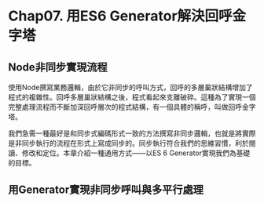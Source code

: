 # Chap07. 用ES6 Generator解決回呼金字塔

## Node非同步實現流程

使用Node撰寫業務邏輯，由於它非同步的呼叫方式，回呼的多層巢狀結構增加了程式的複雜性。回呼多層巢狀結構之後，程式看起來支離破碎。這種為了實現一個完整處理流程而不斷加深回呼層次的程式結構，有一個具體的稱呼，叫做回呼金字塔。

我們急需一種最好是和同步式編碼形式一致的方法撰寫非同步邏輯，也就是將實際是非同步執行的流程在形式上寫成同步的。同步執行符合我們的思維習慣，利於閱讀、修改和定位。本章介紹一種通用方式——以ES
6 Generator實現我們為基礎的目標。

## 用Generator實現非同步呼叫與多平行處理

```js

```